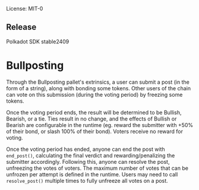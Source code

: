 License: MIT-0

## Release

Polkadot SDK stable2409

# Bullposting
Through the Bullposting pallet's extrinsics, a user can submit a post (in the form of a string), along with bonding some tokens.
Other users of the chain can vote on this submission (during the voting period) by freezing some tokens.

Once the voting period ends, the result will be determined to be Bullish, Bearish, or a tie. 
Ties result in no change, and the effects of Bullish or Bearish are configurable in the runtime 
(eg. reward the submitter with +50% of their bond, or slash 100% of their bond). Voters receive no reward for voting.

Once the voting period has ended, anyone can end the post with `end_post()`, calculating the final verdict and rewarding/penalizing 
the submitter accordingly. Following this, anyone can resolve the post, unfreezing the votes of voters. The maximum 
number of votes that can be unfrozen per attempt is defined in the runtime. Users may need to call `resolve_post()` 
multiple times to fully unfreeze all votes on a post.